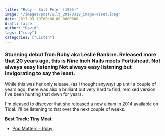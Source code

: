 ```yaml
---
title: "Ruby - Salt Peter (1995)"
image: "/images/post/wilt_20170319_image-asset.jpeg"
date: 2017-03-19T00:00:00.0000000
draft: false
author: "David"
tags: ["ruby"]
categories: ["Listen"]
---
```

### Stunning debut from Ruby aka Leslie Rankine. Released more that 20 years ago, this is Nine Inch Nails meets Portishead. Not always easy listening Not always easy listening but invigorating to say the least.

 While this was her only release, (as I thought anyway) up until a couple of years ago, there was also a brilliant but very hard to find, remixed version. I've been hunting that down for years.

 I'm pleased to discover that she released a new album in 2014 available on Tidal. I'll be listening to that over the next couple of weeks.

 **Best Track: Tiny Meat**.

-  [Pop Matters - Ruby](http://www.popmatters.com/artists/ruby/)